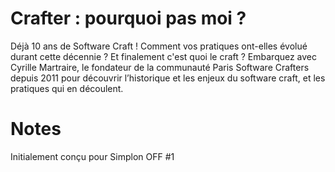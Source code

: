 # Crafter : pourquoi pas moi ?

Déjà 10 ans de Software Craft ! Comment vos pratiques ont-elles évolué durant cette décennie ? Et finalement c'est quoi le craft ? Embarquez avec Cyrille Martraire, le fondateur de la communauté Paris Software Crafters depuis 2011 pour découvrir l’historique et les enjeux du software craft, et les pratiques qui en découlent.

# Notes

Initialement conçu pour Simplon OFF #1


